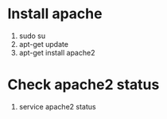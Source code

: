 # Install apache

1) sudo su
2) apt-get update
3) apt-get install apache2

# Check apache2 status

1) service apache2 status